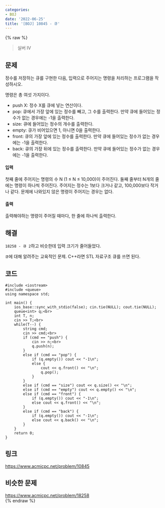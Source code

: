 ```yaml
---
categories:
- BOJ
date: '2022-06-25'
title: '[BOJ] 10845 - 큐'
---
```


{% raw %}
> 실버 IV<br>

## 문제
정수를 저장하는 큐를 구현한 다음, 입력으로 주어지는 명령을 처리하는 프로그램을 작성하시오.

명령은 총 여섯 가지이다.

-   push X: 정수 X를 큐에 넣는 연산이다.
-   pop: 큐에서 가장 앞에 있는 정수를 빼고, 그 수를 출력한다. 만약 큐에 들어있는 정수가 없는 경우에는 -1을 출력한다.
-   size: 큐에 들어있는 정수의 개수를 출력한다.
-   empty: 큐가 비어있으면 1, 아니면 0을 출력한다.
-   front: 큐의 가장 앞에 있는 정수를 출력한다. 만약 큐에 들어있는 정수가 없는 경우에는 -1을 출력한다.
-   back: 큐의 가장 뒤에 있는 정수를 출력한다. 만약 큐에 들어있는 정수가 없는 경우에는 -1을 출력한다.

#### 입력
첫째 줄에 주어지는 명령의 수 N (1 ≤ N ≤ 10,000)이 주어진다. 둘째 줄부터 N개의 줄에는 명령이 하나씩 주어진다. 주어지는 정수는 1보다 크거나 같고, 100,000보다 작거나 같다. 문제에 나와있지 않은 명령이 주어지는 경우는 없다.

#### 출력
출력해야하는 명령이 주어질 때마다, 한 줄에 하나씩 출력한다.

## 해결
`18258 - 큐 2`하고 비슷한데 입력 크기가 줄어들었다.

`큐`에 대해 알려주는 교육적인 문제. C++라면 STL 자료구조 큐를 쓰면 된다.

## 코드
```
#include <iostream>
#include <queue>
using namespace std;

int main() {
	ios_base::sync_with_stdio(false); cin.tie(NULL); cout.tie(NULL);
	queue<int> q;<br>
	int T, n;
	cin >> T;<br>
	while(T--) {
		string cmd;
		cin >> cmd;<br>
		if (cmd == "push") {
			cin >> n;<br>
			q.push(n);
		}
		else if (cmd == "pop") {
			if (q.empty()) cout << "-1\n";
			else {
				cout << q.front() << "\n";
				q.pop();
			}
		}
		else if (cmd == "size")	cout << q.size() << "\n";
		else if (cmd == "empty") cout << q.empty() << "\n";
		else if (cmd == "front") {
			if (q.empty()) cout << "-1\n";
			else cout << q.front() << "\n";
		}
		else if (cmd == "back") {
			if (q.empty()) cout << "-1\n";
			else cout << q.back() << "\n";
		}
	}
	return 0;
}
```

## 링크
https://www.acmicpc.net/problem/10845<br>

## 비슷한 문제
https://www.acmicpc.net/problem/18258<br>
{% endraw %}